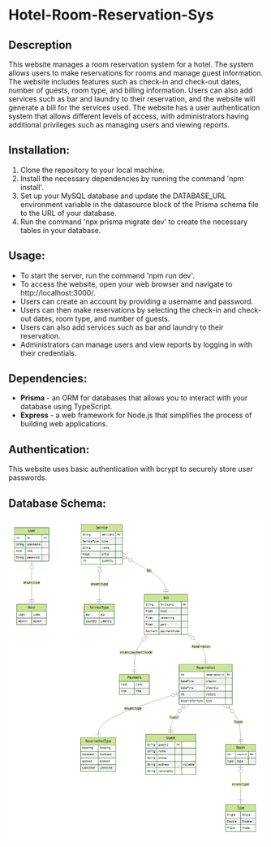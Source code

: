 # Hotel-Room-Reservation-Sys

## Descreption
This website manages a room reservation system for a hotel. The system allows users to make reservations for rooms and manage guest information. The website includes features such as check-in and check-out dates, number of guests, room type, and billing information. Users can also add services such as bar and laundry to their reservation, and the website will generate a bill for the services used. The website has a user authentication system that allows different levels of access, with administrators having additional privileges such as managing users and viewing reports.

## Installation:

1. Clone the repository to your local machine.
2. Install the necessary dependencies by running the command 'npm install'.
3. Set up your MySQL database and update the DATABASE_URL environment variable in the datasource block of the Prisma schema file to the URL of your database.
4. Run the command 'npx prisma migrate dev' to create the necessary tables in your database.
## Usage:

- To start the server, run the command 'npm run dev'.
- To access the website, open your web browser and navigate to http://localhost:3000/.
- Users can create an account by providing a username and password.
- Users can then make reservations by selecting the check-in and check-out dates, room type, and number of guests.
- Users can also add services such as bar and laundry to their reservation.
- Administrators can manage users and view reports by logging in with their credentials.
## Dependencies:

- **Prisma** - an ORM for databases that allows you to interact with your database using TypeScript.
- **Express** - a web framework for Node.js that simplifies the process of building web applications.

## Authentication:

This website uses basic authentication with bcrypt to securely store user passwords.

## Database Schema:
![Erd schema](https://github.com/M0Leo/Hotel-Room-Reservation-Sys/blob/master/ERD.png)
